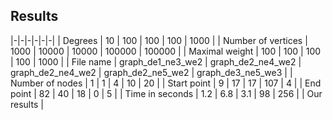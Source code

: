 <h2> Results </h2>
|-|-|-|-|-|-|
| Degrees            |	10		     |  100		  |	100		  | 	100		  |	1000		  |
| Number of vertices |	1000		     | 	10000		  | 	10000		  | 	100000		  | 	100000		  |
| Maximal weight     |  100 		     |	100  		  |	100 		  |	100 		  |	1000		  |
| File name          |	graph_de1_ne3_we2    |	graph_de2_ne4_we2 |	graph_de2_ne4_we2 |	graph_de2_ne5_we2 | 	graph_de3_ne5_we3 |
| Number of nodes    |	1 		     |	1    		  |	4 		  |	10		  | 	20		  |
| Start point        |	9    		     |	17 		  |	17 		  |    	107 		  |	4		  |
| End point          |	82 		     |	40		  | 	18 		  | 	0 		  |	5		  |
| Time in seconds    |	1.2 		     |	6.8 		  |	3.1 		  | 	98 		  |	256		  |
| Our results 	     | 